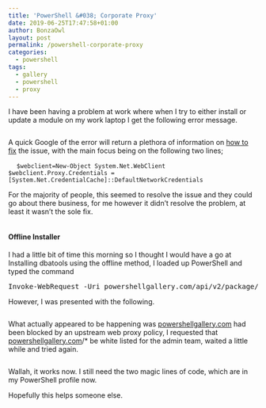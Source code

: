 ```yaml
---
title: 'PowerShell &#038; Corporate Proxy'
date: 2019-06-25T17:47:58+01:00
author: BonzaOwl
layout: post
permalink: /powershell-corporate-proxy
categories:
  - powershell
tags:
  - gallery
  - powershell
  - proxy
---
```

I have been having a problem at work where when I try to either install or update a module on my work laptop I get the following error message.

[<img class="alignnone size-full wp-image-500 img-fluid " src="https://www.codenameowl.com/wp-content/uploads/2019/06/PowershellProxy.jpg" alt="" srcset="https://www.codenameowl.com/wp-content/uploads/2019/06/PowershellProxy.jpg 886w, https://www.codenameowl.com/wp-content/uploads/2019/06/PowershellProxy-300x81.jpg 300w, https://www.codenameowl.com/wp-content/uploads/2019/06/PowershellProxy-768x208.jpg 768w" sizes="(max-width: 886px) 100vw, 886px" />](https://www.codenameowl.com/wp-content/uploads/2019/06/PowershellProxy.jpg)

A quick Google of the error will return a plethora of information on [how to fix](https://stackoverflow.com/questions/14263359/access-web-using-powershell-and-proxy) the issue, with the main focus being on the following two lines;

<pre>  <code class="ps">$webclient=New-Object System.Net.WebClient
$webclient.Proxy.Credentials = [System.Net.CredentialCache]::DefaultNetworkCredentials</code></pre>

For the majority of people, this seemed to resolve the issue and they could go about there business, for me however it didn&#8217;t resolve the problem, at least it wasn&#8217;t the sole fix.

[<img class="alignnone size-full wp-image-501 img-fluid " src="https://www.codenameowl.com/wp-content/uploads/2019/06/PowershellProxy2.jpg" alt="" srcset="https://www.codenameowl.com/wp-content/uploads/2019/06/PowershellProxy2.jpg 888w, https://www.codenameowl.com/wp-content/uploads/2019/06/PowershellProxy2-300x220.jpg 300w, https://www.codenameowl.com/wp-content/uploads/2019/06/PowershellProxy2-768x562.jpg 768w" sizes="(max-width: 888px) 100vw, 888px" />](https://www.codenameowl.com/wp-content/uploads/2019/06/PowershellProxy2.jpg)

#### Offline Installer

I had a little bit of time this morning so I thought I would have a go at Installing dbatools using the offline method, I loaded up PowerShell and typed the command

<pre class="lang:ps decode:true ">Invoke-WebRequest -Uri powershellgallery.com/api/v2/package/dbatools -OutFile c:\temp\dbatools.zip</code></pre>

However, I was presented with the following.

[<img class="alignnone size-full wp-image-502 img-fluid " src="https://www.codenameowl.com/wp-content/uploads/2019/06/PowershellProxy3.jpg" alt="" srcset="https://www.codenameowl.com/wp-content/uploads/2019/06/PowershellProxy3.jpg 885w, https://www.codenameowl.com/wp-content/uploads/2019/06/PowershellProxy3-300x218.jpg 300w, https://www.codenameowl.com/wp-content/uploads/2019/06/PowershellProxy3-768x558.jpg 768w" sizes="(max-width: 885px) 100vw, 885px" />](https://www.codenameowl.com/wp-content/uploads/2019/06/PowershellProxy3.jpg)

What actually appeared to be happening was [powershellgallery.com](https://www.powershellgallery.com/) had been blocked by an upstream web proxy policy, I requested that [powershellgallery.com](https://www.powershellgallery.com/)/* be white listed for the admin team, waited a little while and tried again.

[<img class="alignnone size-full wp-image-503 img-fluid " src="https://www.codenameowl.com/wp-content/uploads/2019/06/4.jpg" alt="" srcset="https://www.codenameowl.com/wp-content/uploads/2019/06/4.jpg 877w, https://www.codenameowl.com/wp-content/uploads/2019/06/4-300x45.jpg 300w, https://www.codenameowl.com/wp-content/uploads/2019/06/4-768x115.jpg 768w" sizes="(max-width: 877px) 100vw, 877px" />](https://www.codenameowl.com/wp-content/uploads/2019/06/4.jpg)

Wallah, it works now. I still need the two magic lines of code, which are in my PowerShell profile now.

Hopefully this helps someone else.